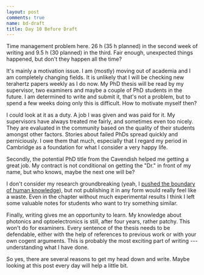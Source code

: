 ```yaml
---
layout: post
comments: true
name: bd-draft
title: Day 10 Before Draft
---
```


Time management problem here. 26 h (35 h planned) in the second week of writing and 9.5 h (30 planned) in the third. Fair enough, unexpected things happened, but don't they happen all the time?

It's mainly a motivation issue. I am (mostly) moving out of academia and I am completely changing fields. It is unlikely that I will be checking new terahertz papers weekly as I do now. My PhD thesis will be read by my supervisor, two examiners and maybe a couple of PhD students in the future. I am determined to write and submit it, that's not a problem, but to spend a few weeks doing only this is difficult. How to motivate myself then?

I could look at it as a duty. A job I was given and was paid for it. My supervisors have always treated me fairly, and sometimes even too nicely. They are evaluated in the community based on the quality of their students amongst other factors. Stories about failed PhDs spread quickly and perniciously. I owe them that much, especially that I regard my period in Cambridge as a foundation for what I consider a very happy life.

Secondly, the potential PhD title from the Cavendish helped me getting a great job. My contract is not conditional on getting the "Dr." in front of my name, but who knows, maybe the next one will be?

I don't consider my research groundbreaking (yeah, I [pushed the boundary of human knowledge](http://matt.might.net/articles/phd-school-in-pictures/)), but not publishing it in any form would really feel like a waste. Even in the chapter without much experimental results I think I left some valuable notes for students who want to try something similar.

Finally, writing gives me an opportunity to learn. My knowledge about photonics and optoelectronics is still, after four years, rather patchy. This won't do for examiners. Every sentence of the thesis needs to be defendable, either with the help of references to previous work or with your own cogent arguments. This is probably the most exciting part of writing --- understanding what I have done.

So yes, there are several reasons to get my head down and write. Maybe looking at this post every day will help a little bit. 